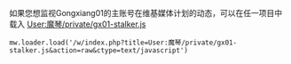如果您想监视Gongxiang01的主账号在维基媒体计划的动态，可以在任一项目中载入 [User:魔琴/private/gx01-stalker.js](https://zh.wikipedia.org/wiki/User:%E9%AD%94%E7%90%B4/private/gx01-stalker.js)
```
mw.loader.load('/w/index.php?title=User:魔琴/private/gx01-stalker.js&action=raw&ctype=text/javascript')
```
